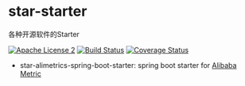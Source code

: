 # star-starter

各种开源软件的Starter

[![Apache License 2](https://img.shields.io/badge/license-ASF2-blue.svg)](https://www.apache.org/licenses/LICENSE-2.0.txt)
[![Build Status](https://travis-ci.com/knightliao/star-starter.svg?branch=main)](https://travis-ci.com/knightliao/star-starter)
[![Coverage Status](https://coveralls.io/repos/github/knightliao/star-starter/badge.svg?branch=main)](https://coveralls.io/github/knightliao/star-starter?branch=main)



- star-alimetrics-spring-boot-starter: spring boot starter for [Alibaba Metric](https://github.com/alibaba/metrics) 